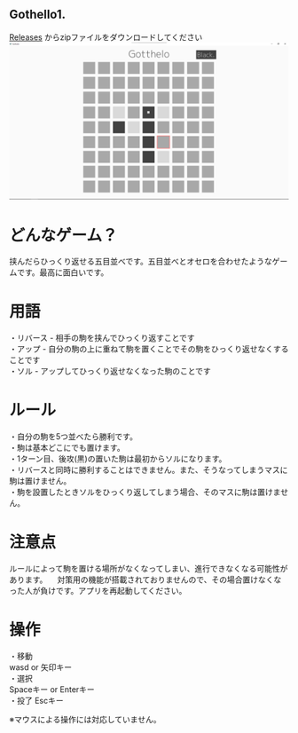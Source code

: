 
## Gothello1. 
[Releases](https://github.com/noovo86/gothello/releases) からzipファイルをダウンロードしてください
![Screen shot](スクリーンショット.png)

# どんなゲーム？
挟んだらひっくり返せる五目並べです。五目並べとオセロを合わせたようなゲームです。最高に面白いです。

# 用語
・リバース - 相手の駒を挟んでひっくり返すことです  
・アップ - 自分の駒の上に重ねて駒を置くことでその駒をひっくり返せなくすることです  
・ソル - アップしてひっくり返せなくなった駒のことです  

# ルール
・自分の駒を5つ並べたら勝利です。  
・駒は基本どこにでも置けます。  
・1ターン目、後攻(黒)の置いた駒は最初からソルになります。  
・リバースと同時に勝利することはできません。また、そうなってしまうマスに駒は置けません。  
・駒を設置したときソルをひっくり返してしまう場合、そのマスに駒は置けません。  

# 注意点
ルールによって駒を置ける場所がなくなってしまい、進行できなくなる可能性があります。
　対策用の機能が搭載されておりませんので、その場合置けなくなった人が負けです。アプリを再起動してください。

# 操作
・移動  
wasd or 矢印キー  
・選択  
Spaceキー or Enterキー  
・投了 
Escキー
  
※マウスによる操作には対応していません。  
